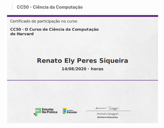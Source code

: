 >**CC50 - Ciência da Computação**

![Certificado](https://github.com/RenatoSiqueira/StudyFlow/blob/master/NaPratica%20-%20CC50%20-%20Ci%C3%AAncia%20da%20Computa%C3%A7%C3%A3o/Certificado.png)

